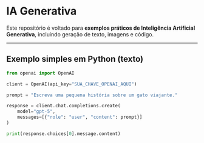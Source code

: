 # IA Generativa

Este repositório é voltado para **exemplos práticos de Inteligência Artificial Generativa**, incluindo geração de texto, imagens e código.

---


## Exemplo simples em Python (texto)

```python
from openai import OpenAI

client = OpenAI(api_key="SUA_CHAVE_OPENAI_AQUI")

prompt = "Escreva uma pequena história sobre um gato viajante."

response = client.chat.completions.create(
    model="gpt-5",
    messages=[{"role": "user", "content": prompt}]
)

print(response.choices[0].message.content)


